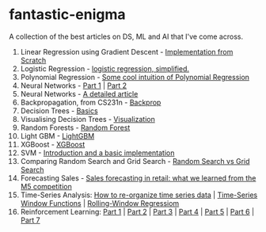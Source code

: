 # fantastic-enigma
A collection of the best articles on DS, ML and AI that I've come across. 

1.  Linear Regression using Gradient Descent - [Implementation from Scratch](https://towardsdatascience.com/linear-regression-using-gradient-descent-97a6c8700931)
2.  Logistic Regression - [logistic regression, simplified.](https://medium.com/data-science-group-iitr/logistic-regression-simplified-9b4efe801389)
3.  Polynomial Regression - [Some cool intuition of Polynomial Regression](https://towardsdatascience.com/polynomial-regression-bbe8b9d97491)
4.   Neural Networks - [Part 1](https://towardsdatascience.com/introducing-deep-learning-and-neural-networks-deep-learning-for-rookies-1-bd68f9cf5883) | [Part 2](https://towardsdatascience.com/multi-layer-neural-networks-with-sigmoid-function-deep-learning-for-rookies-2-bf464f09eb7f)
5.   Neural Networks - [A detailed article](https://towardsdatascience.com/everything-you-need-to-know-about-neural-networks-and-backpropagation-machine-learning-made-easy-e5285bc2be3a)
6. Backpropagation, from CS231n - [Backprop](https://karpathy.medium.com/yes-you-should-understand-backprop-e2f06eab496b)
7. Decision Trees - [Basics](https://towardsdatascience.com/visualizing-decision-trees-with-python-scikit-learn-graphviz-matplotlib-1c50b4aa68dc)
8. Visualising Decision Trees - [Visualization](https://towardsdatascience.com/visualizing-decision-trees-with-python-scikit-learn-graphviz-matplotlib-1c50b4aa68dc)
9. Random Forests - [Random Forest](https://towardsdatascience.com/understanding-random-forest-58381e0602d2)
10. Light GBM - [LightGBM](https://medium.com/@pushkarmandot/https-medium-com-pushkarmandot-what-is-lightgbm-how-to-implement-it-how-to-fine-tune-the-parameters-60347819b7fc)
11. XGBoost - [XGBoost](https://towardsdatascience.com/https-medium-com-vishalmorde-xgboost-algorithm-long-she-may-rein-edd9f99be63d)
12. SVM - [Introduction and a basic implementation](https://link.medium.com/prANejG90hb)
13. Comparing Random Search and Grid Search - [Random Search vs Grid Search](https://link.medium.com/r0jSgTP90hb)
14. Forecasting Sales - [Sales forecasting in retail: what we learned from the M5 competition](https://medium.com/artefact-engineering-and-data-science/sales-forecasting-in-retail-what-we-learned-from-the-m5-competition-445c5911e2f6)
15. Time-Series Analysis: [How to re-organize time series data](https://towardsdatascience.com/time-series-analysis-resampling-shifting-and-rolling-f5664ddef77e) | [Time-Series Window Functions](https://towardsdatascience.com/ultimate-pandas-guide-time-series-window-functions-a5362b782f3e) | [Rolling-Window Regressiom](https://medium.com/making-sense-of-data/time-series-next-value-prediction-using-regression-over-a-rolling-window-228f0acae363)
16. Reinforcement Learning: [Part 1](https://medium.com/ai%C2%B3-theory-practice-business/reinforcement-learning-part-1-a-brief-introduction-a53a849771cf) | [Part 2](https://medium.com/ai%C2%B3-theory-practice-business/reinforcement-learning-part-2-introducing-markov-process-d3586d4003e0) | [Part 3](https://medium.com/ai%C2%B3-theory-practice-business/reinforcement-learning-part-3-the-markov-decision-process-9f5066e073a2) | [Part 4](https://medium.com/ai%C2%B3-theory-practice-business/reinforcement-learning-part-4-optimal-policy-search-with-mdp-7fc96158ea8a) | [Part 5](https://medium.com/ai%C2%B3-theory-practice-business/reinforcement-learning-part-5-monte-carlo-and-temporal-difference-learning-889053aba07d) | [Part 6](https://medium.com/ai%C2%B3-theory-practice-business/reinforcement-learning-part-6-td-%CE%BB-q-learning-99cdfdf4e76a) | [Part 7](https://medium.com/ai%C2%B3-theory-practice-business/reinforcement-learning-part-7-a-brief-introduction-to-deep-q-networks-aa45314a2ae)
